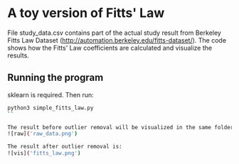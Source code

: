 # A toy version of Fitts' Law

File study_data.csv contains part of the actual study result from Berkeley Fitts Law Dataset (http://automation.berkeley.edu/fitts-dataset/). The code shows how the Fitts' Law coefficients are calculated and visualize the results. 

## Running the program 

sklearn is required. Then run: 
```bash
python3 simple_fitts_law.py
``

The result before outlier removal will be visualized in the same folder:
![raw]('raw_data.png')

The result after outlier removal is:
![vis]('fitts_law.png')